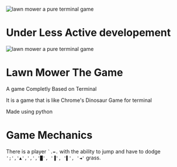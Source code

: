 ![lawn mower a pure terminal game](https://img.shields.io/github/license/sairash/lawn_mower_a_pure_terminal_game)<br/>
# Under Less Active developement
![lawn mower a pure terminal game](https://i.ibb.co/2hT3qBz/ezgif-7-ac891605204e.gif)

# Lawn Mower The Game

A game Completly Based on Terminal

It is a game that is like Chrome's Dinosaur Game for terminal

Made using python


# Game Mechanics

There is a player ``` `.=. ``` with the ability to jump and have to dodge ` ';','▲',',','█', '▐', '▌', '◄' ` grass.
